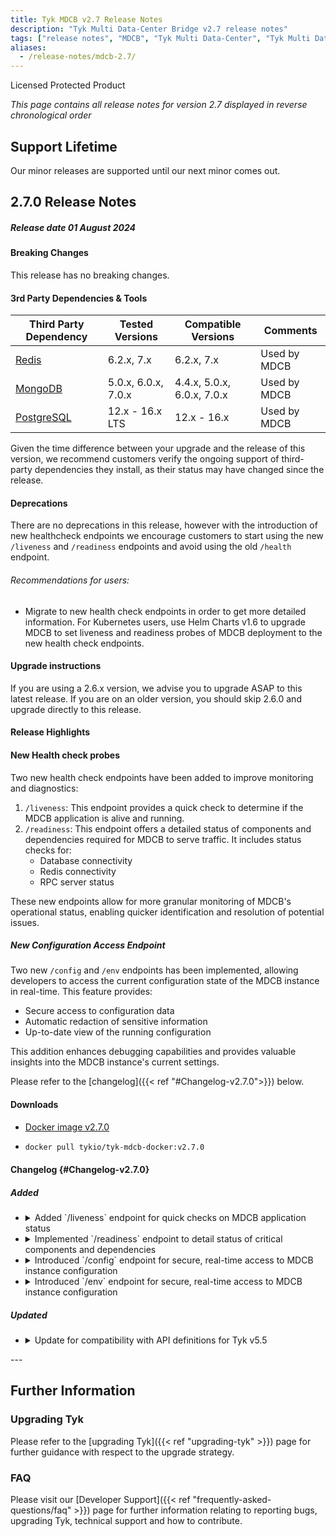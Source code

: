```yaml
---
title: Tyk MDCB v2.7 Release Notes
description: "Tyk Multi Data-Center Bridge v2.7 release notes"
tags: ["release notes", "MDCB", "Tyk Multi Data-Center", "Tyk Multi Data-Center", "v2.7", "2.7"]
aliases:
  - /release-notes/mdcb-2.7/
---
```


Licensed Protected Product

*This page contains all release notes for version 2.7 displayed in reverse chronological order*

## Support Lifetime
Our minor releases are supported until our next minor comes out.

## 2.7.0 Release Notes

##### Release date 01 August 2024

#### Breaking Changes
This release has no breaking changes.

#### 3rd Party Dependencies & Tools
| Third Party Dependency                                     | Tested Versions        | Compatible Versions    | Comments | 
| ---------------------------------------------------------- | ---------------------- | ---------------------- | -------- | 
| [Redis](https://redis.io/download/)  | 6.2.x, 7.x  | 6.2.x, 7.x  | Used by MDCB | 
| [MongoDB](https://www.mongodb.com/try/download/community)  | 5.0.x, 6.0.x, 7.0.x | 4.4.x, 5.0.x, 6.0.x, 7.0.x | Used by MDCB | 
| [PostgreSQL](https://www.postgresql.org/download/)         | 12.x - 16.x LTS        | 12.x - 16.x            | Used by MDCB | 

Given the time difference between your upgrade and the release of this version, we recommend customers verify the ongoing support of third-party dependencies they install, as their status may have changed since the release.

#### Deprecations
There are no deprecations in this release, however with the introduction of new healthcheck endpoints we encourage customers to start using the new `/liveness` and `/readiness` endpoints and avoid using the old `/health` endpoint.

###### Recommendations for users:

- Migrate to new health check endpoints in order to get more detailed information. For Kubernetes users, use Helm Charts v1.6 to upgrade MDCB to set liveness and readiness probes of MDCB deployment to the new health check endpoints.

#### Upgrade instructions
If you are using a 2.6.x version, we advise you to upgrade ASAP to this latest release. If you are on an older version, you should skip 2.6.0 and upgrade directly to this release.

#### Release Highlights

#### New Health check probes
Two new health check endpoints have been added to improve monitoring and diagnostics:

1. `/liveness`: This endpoint provides a quick check to determine if the MDCB application is alive and running.
2. `/readiness`: This endpoint offers a detailed status of components and dependencies required for MDCB to serve traffic. It includes status checks for:
    - Database connectivity
    - Redis connectivity
    - RPC server status

These new endpoints allow for more granular monitoring of MDCB's operational status, enabling quicker identification and resolution of potential issues.

##### New Configuration Access Endpoint
Two new `/config` and `/env` endpoints has been implemented, allowing developers to access the current configuration state of the MDCB instance in real-time. This feature provides:

- Secure access to configuration data
- Automatic redaction of sensitive information
- Up-to-date view of the running configuration

This addition enhances debugging capabilities and provides valuable insights into the MDCB instance's current settings.

Please refer to the [changelog]({{< ref "#Changelog-v2.7.0">}}) below.

#### Downloads
- [Docker image v2.7.0](https://hub.docker.com/r/tykio/tyk-mdcb-docker/tags?page=&page_size=&ordering=&name=v2.7.0)
- ```bash
  docker pull tykio/tyk-mdcb-docker:v2.7.0
  ``` 

#### Changelog {#Changelog-v2.7.0}

##### Added
<ul>
   <li>
 <details>
 <summary> Added `/liveness` endpoint for quick checks on MDCB application status </summary>
   Added `/liveness` endpoint that report if MDCB is running. It returns status 200 if MDCB is alive. It returns status 503 if MDCB is not operational. In that case, a restart is recommended. For more details, see [MDCB Health check]({{<ref "tyk-multi-data-centre/setup-controller-data-centre#health-check">}}) section.
    </details>
  </li>
   <li>
  <details>
   <summary> Implemented `/readiness` endpoint to detail status of critical components and dependencies </summary>
   Added `/readiness` endpoint that report if MDCB is ready to serve request. It returns status 200 if MDCB is ready. It returns status 503 if MDCB or one of the dependencies is not ready. For more details, see [MDCB Health check]({{<ref "tyk-multi-data-centre/setup-controller-data-centre#health-check">}}) section.
      </details>
  </li>
   <li>
  <details>
   <summary> Introduced `/config` endpoint for secure, real-time access to MDCB instance configuration </summary>
   Added `/config` endpoint that returns MDCB instance configuration in JSON format. It requires an administrative key provided in the `x-tyk-authorization` header for access, ensuring secure and controlled usage. Successful requests return MDCB JSON configurations with passwords and sensitive information redacted.
      </details>
  </li>
   <li>
  <details>
   <summary> Introduced `/env` endpoint for secure, real-time access to MDCB instance configuration </summary>
      Added `/env` endpoint that returns MDCB instance configuration as a list of environment variable keys and values. It requires an administrative key provided in the `x-tyk-authorization` header for access, ensuring secure and controlled usage. Successful requests returns a list of environment variable keys and values with passwords and sensitive information redacted.
      </details>
  </li>
 </details>
 </li>
 </ul>


##### Updated
<ul>
 
 <li>
 <details>
 <summary>Update for compatibility with API definitions for Tyk v5.5</summary>

MDCB 2.7.0 supports Tyk API definitions up to Tyk Gateway v5.5.0. Please use MDCB 2.7.x with Tyk Gateway v5.5.0+.
 </details>
 </li>
 </ul>
---

## Further Information

### Upgrading Tyk

Please refer to the [upgrading Tyk]({{< ref "upgrading-tyk" >}}) page for further guidance with respect to the upgrade strategy.

### FAQ
Please visit our [Developer Support]({{< ref "frequently-asked-questions/faq" >}}) page for further information relating to reporting bugs, upgrading Tyk, technical support and how to contribute.
